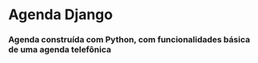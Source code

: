 # Agenda Django

<h3>Agenda construída com Python, com funcionalidades básica de uma agenda telefônica</h3>
